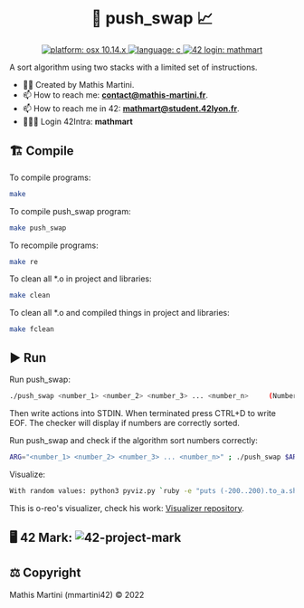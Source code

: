 <h1 align="center">🔀 push_swap 📈</h1>

<p align="center">
  <a href="https://fr.wikipedia.org/wiki/MacOS_Mojave" target="_blank">
    <img alt="platform: osx 10.14.x" src="https://img.shields.io/badge/platform-osx%20v10.14.x-red?style=flat-square"/>
  </a>
  <a href="https://fr.wikipedia.org/wiki/C_(langage)" target="_blank">
    <img alt="language: c" src="https://img.shields.io/badge/language-C-purple?style=flat-square"/>
  </a>
  <a href="https://profile.intra.42.fr/users/mathmart" target="_blank">
    <img alt="42 login: mathmart" src="https://img.shields.io/badge/42%20login-mathmart-2DD57B?style=flat-square"/>
  </a>
</p>

<p align="left">
  A sort algorithm using two stacks with a limited set of instructions.
  <br>
</p>

  - ✍🏻 Created by Mathis Martini. 
  - 📫 How to reach me: **contact@mathis-martini.fr**.
  - 📫 How to reach me in 42: **mathmart@student.42lyon.fr**.
  - 👨🏻‍💻 Login 42Intra: **mathmart**

<h2 align="left">🏗️ Compile</h2>
<p align="left">To compile programs:</p>

```bash
make
```

<p align="left">To compile push_swap program:</p>

```bash
make push_swap
```

<p align="left">To recompile programs:</p>

```bash
make re
```

<p align="left">To clean all *.o in project and libraries:</p>

```bash
make clean
```

<p align="left">To clean all *.o and compiled things in project and libraries:</p>

```bash
make fclean
```

<h2 align="left">▶️ Run</h2>
<p align="left">Run push_swap:</p>

```bash
./push_swap <number_1> <number_2> <number_3> ... <number_n>		(Numbers should be between INT_MIN (-2147483648) and INT_MAX (2147483647))
```

Then write actions into STDIN.
When terminated press CTRL+D to write EOF.
The checker will display if numbers are correctly sorted.

<p align="left">Run push_swap and check if the algorithm sort numbers correctly:</p>

```bash
ARG="<number_1> <number_2> <number_3> ... <number_n>" ; ./push_swap $ARG | ./checker $ARG
```

<p align="left">Visualize:</p>

```bash
With random values: python3 pyviz.py `ruby -e "puts (-200..200).to_a.shuffle.join(' ')"`
```

This is o-reo's visualizer, check his work: <a href="https://github.com/o-reo/push_swap_visualizer">Visualizer repository</a>.

<h2 align="left">
  🖥️ 42 Mark:
  <img alt="42-project-mark" src="https://badge42.vercel.app/api/v2/cl3w9zs6r005409laqkyvif38/project/2437436"/>
</h2>

<h2 align="left">⚖️ Copyright</h2>
<p align="left">
  Mathis Martini (mmartini42) © 2022
</p>
